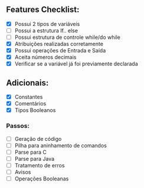## Features Checklist:
- [x] Possui 2 tipos de variáveis
- [ ] Possui a estrutura If.. else
- [ ] Possui estrutura de controle while/do while
- [x] Atribuições realizadas corretamente
- [x] Possui operações de Entrada e Saída
- [x] Aceita números decimais
- [x] Verificar se a variável já foi previamente declarada

## Adicionais:
- [x] Constantes
- [x] Comentários
- [x] Tipos Booleanos

### Passos:
- [ ] Geração de código
- [ ] Pilha para aninhamento de comandos
- [ ] Parse para C
- [ ] Parse para Java
- [ ] Tratamento de erros
- [ ] Avisos
- [ ] Operações Booleanas
